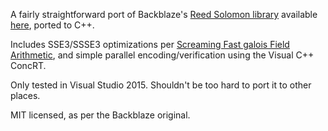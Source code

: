 A fairly straightforward port of Backblaze's [Reed Solomon library](https://www.backblaze.com/blog/reed-solomon/) available [here](https://github.com/Backblaze/JavaReedSolomon), ported to C++.

Includes SSE3/SSSE3 optimizations per [Screaming Fast galois Field Arithmetic](http://www.snia.org/sites/default/files2/SDC2013/presentations/NewThinking/EthanMiller_Screaming_Fast_Galois_Field%20Arithmetic_SIMD%20Instructions.pdf), and simple parallel encoding/verification using the Visual C++ ConcRT.

Only tested in Visual Studio 2015. Shouldn't be too hard to port it to other places.

MIT licensed, as per the Backblaze original.